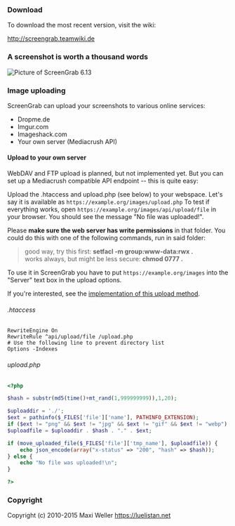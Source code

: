 
### Download #######

To download the most recent version, visit the wiki:

http://screengrab.teamwiki.de


### A screenshot is worth a thousand words #######

![Picture of ScreenGrab 6.13](http://screengrab.teamwiki.de/docs/img/screengrab-und-collage.png)

### Image uploading ########

ScreenGrab can upload your screenshots to various online services:

 * Dropme.de
 * Imgur.com
 * Imageshack.com
 * Your own server (Mediacrush API)

#### Upload to your own server #########

WebDAV and FTP upload is planned, but not implemented yet. But you can set up a Mediacrush compatible API endpoint -- this is quite easy:

Upload the .htaccess and upload.php (see below) to your webspace. 
Let's say it is available as ```https://example.org/images/upload.php```
To test if everything works, open ```https://example.org/images/api/upload/file``` in your browser. You should see the message "No file was uploaded!".

Please **make sure the web server has write permissions** in that folder. You could do this with one of the following commands, run in said folder:
> good way, try this first: **setfacl -m group:www-data:rwx .**    
> works always, but might be less secure: **chmod 0777 .**

To use it in ScreenGrab you have to put ```https://example.org/images``` into the "Server" text box in the upload options.

If you're interested, see the [implementation of this upload method](https://github.com/max-weller/ScreenGrab/blob/master/Screengrab5.4/Uploads/UploadMediacrush.vb#L33).

###### .htaccess
```apacheconf
RewriteEngine On
RewriteRule ^api/upload/file /upload.php
# Use the following line to prevent directory list
Options -Indexes
```

###### upload.php
```php
<?php

$hash = substr(md5(time()+mt_rand(1,999999999)),1,20);

$uploaddir = './';
$ext = pathinfo($_FILES['file']['name'], PATHINFO_EXTENSION);
if ($ext != "png" && $ext != "jpg" && $ext != "gif" && $ext != "webp") $ext = "jpg";
$uploadfile = $uploaddir . $hash . "." . $ext;

if (move_uploaded_file($_FILES['file']['tmp_name'], $uploadfile)) {
    echo json_encode(array("x-status" => "200", "hash" => $hash));
} else {
    echo "No file was uploaded!\n";
}

?>
```


### Copyright ############

Copyright (c) 2010-2015 Maxi Weller
https://luelistan.net

